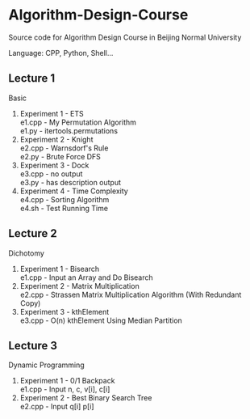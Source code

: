# Algorithm-Design-Course
Source code for Algorithm Design Course in Beijing Normal University

Language: CPP, Python, Shell...   

## Lecture 1

Basic

1. Experiment 1 - ETS   
e1.cpp - My Permutation Algorithm   
e1.py - itertools.permutations   
2. Experiment 2 - Knight   
e2.cpp - Warnsdorf's Rule   
e2.py - Brute Force DFS   
3. Experiment 3 - Dock   
e3.cpp - no output   
e3.py - has description output   
4. Experiment 4 - Time Complexity   
e4.cpp - Sorting Algorithm   
e4.sh - Test Running Time

## Lecture 2

Dichotomy

1. Experiment 1 - Bisearch   
e1.cpp - Input an Array and Do Bisearch
2. Experiment 2 - Matrix Multiplication   
e2.cpp - Strassen Matrix Multiplication Algorithm (With Redundant Copy)   
3. Experiment 3 - kthElement   
e3.cpp - O(n) kthElement Using Median Partition

## Lecture 3

Dynamic Programming 

1. Experiment 1 - 0/1 Backpack   
e1.cpp - Input n, c, v[i], c[i]
2. Experiment 2 - Best Binary Search Tree   
e2.cpp - Input q[i] p[i]


